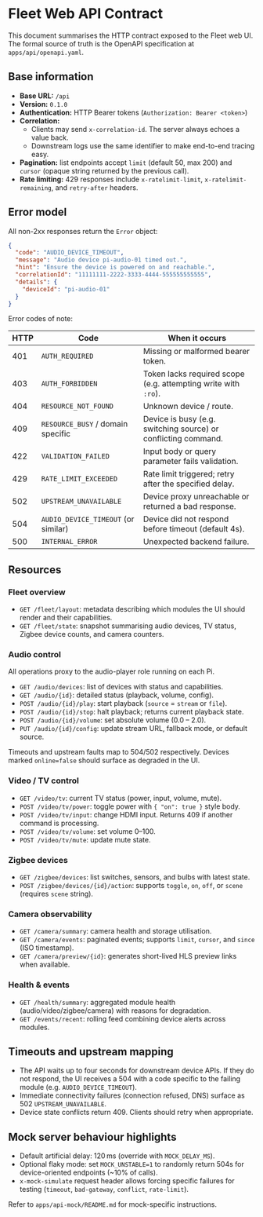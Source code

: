# Fleet Web API Contract

This document summarises the HTTP contract exposed to the Fleet web UI. The
formal source of truth is the OpenAPI specification at
`apps/api/openapi.yaml`.

## Base information

- **Base URL:** `/api`
- **Version:** `0.1.0`
- **Authentication:** HTTP Bearer tokens (`Authorization: Bearer <token>`)
- **Correlation:**
  - Clients may send `x-correlation-id`. The server always echoes a value back.
  - Downstream logs use the same identifier to make end-to-end tracing easy.
- **Pagination:** list endpoints accept `limit` (default 50, max 200) and
  `cursor` (opaque string returned by the previous call).
- **Rate limiting:** 429 responses include `x-ratelimit-limit`,
  `x-ratelimit-remaining`, and `retry-after` headers.

## Error model

All non-2xx responses return the `Error` object:

```json
{
  "code": "AUDIO_DEVICE_TIMEOUT",
  "message": "Audio device pi-audio-01 timed out.",
  "hint": "Ensure the device is powered on and reachable.",
  "correlationId": "11111111-2222-3333-4444-555555555555",
  "details": {
    "deviceId": "pi-audio-01"
  }
}
```

Error codes of note:

| HTTP | Code                     | When it occurs                                               |
| ---- | ------------------------ | ------------------------------------------------------------ |
| 401  | `AUTH_REQUIRED`          | Missing or malformed bearer token.                          |
| 403  | `AUTH_FORBIDDEN`         | Token lacks required scope (e.g. attempting write with `:ro`). |
| 404  | `RESOURCE_NOT_FOUND`     | Unknown device / route.                                      |
| 409  | `RESOURCE_BUSY` / domain specific | Device is busy (e.g. switching source) or conflicting command. |
| 422  | `VALIDATION_FAILED`      | Input body or query parameter fails validation.              |
| 429  | `RATE_LIMIT_EXCEEDED`    | Rate limit triggered; retry after the specified delay.       |
| 502  | `UPSTREAM_UNAVAILABLE`   | Device proxy unreachable or returned a bad response.         |
| 504  | `AUDIO_DEVICE_TIMEOUT` (or similar) | Device did not respond before timeout (default 4s).           |
| 500  | `INTERNAL_ERROR`         | Unexpected backend failure.                                  |

## Resources

### Fleet overview

- `GET /fleet/layout`: metadata describing which modules the UI should render
  and their capabilities.
- `GET /fleet/state`: snapshot summarising audio devices, TV status, Zigbee
  device counts, and camera counters.

### Audio control

All operations proxy to the audio-player role running on each Pi.

- `GET /audio/devices`: list of devices with status and capabilities.
- `GET /audio/{id}`: detailed status (playback, volume, config).
- `POST /audio/{id}/play`: start playback (`source` = `stream` or `file`).
- `POST /audio/{id}/stop`: halt playback; returns current playback state.
- `POST /audio/{id}/volume`: set absolute volume (0.0 – 2.0).
- `PUT /audio/{id}/config`: update stream URL, fallback mode, or default source.

Timeouts and upstream faults map to 504/502 respectively. Devices marked
`online=false` should surface as degraded in the UI.

### Video / TV control

- `GET /video/tv`: current TV status (power, input, volume, mute).
- `POST /video/tv/power`: toggle power with `{ "on": true }` style body.
- `POST /video/tv/input`: change HDMI input. Returns 409 if another command is
  processing.
- `POST /video/tv/volume`: set volume 0–100.
- `POST /video/tv/mute`: update mute state.

### Zigbee devices

- `GET /zigbee/devices`: list switches, sensors, and bulbs with latest state.
- `POST /zigbee/devices/{id}/action`: supports `toggle`, `on`, `off`, or
  `scene` (requires `scene` string).

### Camera observability

- `GET /camera/summary`: camera health and storage utilisation.
- `GET /camera/events`: paginated events; supports `limit`, `cursor`, and `since` (ISO timestamp).
- `GET /camera/preview/{id}`: generates short-lived HLS preview links when
  available.

### Health & events

- `GET /health/summary`: aggregated module health (audio/video/zigbee/camera)
  with reasons for degradation.
- `GET /events/recent`: rolling feed combining device alerts across modules.

## Timeouts and upstream mapping

- The API waits up to four seconds for downstream device APIs. If they do not
  respond, the UI receives a 504 with a code specific to the failing module
  (e.g. `AUDIO_DEVICE_TIMEOUT`).
- Immediate connectivity failures (connection refused, DNS) surface as 502
  `UPSTREAM_UNAVAILABLE`.
- Device state conflicts return 409. Clients should retry when appropriate.

## Mock server behaviour highlights

- Default artificial delay: 120 ms (override with `MOCK_DELAY_MS`).
- Optional flaky mode: set `MOCK_UNSTABLE=1` to randomly return 504s for
  device-oriented endpoints (~10% of calls).
- `x-mock-simulate` request header allows forcing specific failures for testing
  (`timeout`, `bad-gateway`, `conflict`, `rate-limit`).

Refer to `apps/api-mock/README.md` for mock-specific instructions.
